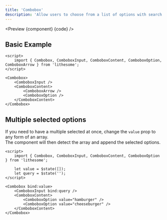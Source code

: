 ```yaml
---
title: 'Combobox'
description: 'Allow users to choose from a list of options with search filtering functionality.'
---
```


<script>
	import {ComponentAPI, Preview} from '$site/index.ts';

	import api from './api';
	import {default as component} from './component.svelte';
	import {default as code} from './component.svelte?raw';
</script>

<Preview {component} {code} />

## Basic Example

```svelte
<script>
	import { Combobox, ComboboxInput, ComboboxContent, ComboboxOption, ComboboxArrow } from 'lithesome';
</script>

<Combobox>
	<ComboboxInput />
	<ComboboxContent>
		<ComboboxArrow />
		<ComboboxOption />
	</ComboboxContent>
</Combobox>
```

## Multiple selected options

If you need to have a multiple selected at once, change the `value` prop to any form of an array.  
The component will then detect the array and append the selected options.

```svelte
<script>
	import { Combobox, ComboboxInput, ComboboxContent, ComboboxOption } from 'lithesome';

	let value = $state([]);
	let query = $state('');
</script>

<Combobox bind:value>
	<ComboboxInput bind:query />
	<ComboboxContent>
		<ComboboxOption value="hamburger" />
		<ComboboxOption value="cheeseburger" />
	</ComboboxContent>
</Combobox>
```

<ComponentAPI data={api} />
